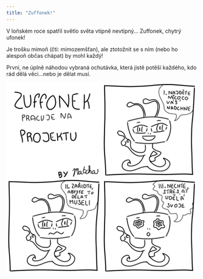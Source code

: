 ```yaml
---
title: "Zuffonek!"
---
```

<!--begin_excerpt-->
V loňském roce spatřil světlo světa vtipně nevtipný... Zuffonek, chytrý ufonek!

Je trošku mimoň (čti: mimozemšťan), ale ztotožnit se s ním (nebo ho alespoň občas chápat) by mohl každý!
<!--end_excerpt-->

První, ne úplně náhodou vybraná ochutávka, která jistě potěší každého, kdo rád dělá věci...nebo je dělat musí.

![z_projekt](/assets/img/zuffonek/z_01.png)

